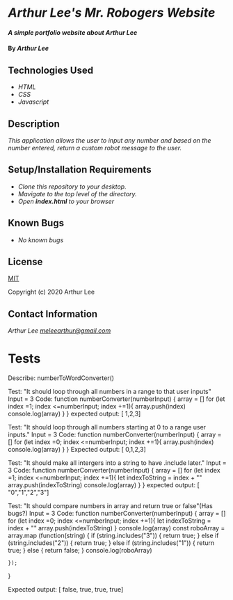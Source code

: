 # _Arthur Lee's Mr. Robogers Website_

#### _A simple portfolio website about Arthur Lee_

#### By _**Arthur Lee**_


## Technologies Used

* _HTML_
* _CSS_
* _Javascript_

## Description

_This application allows the user to input any number and based on the number entered, return a custom robot message to the user._

## Setup/Installation Requirements

* _Clone this repository to your desktop._
* _Mavigate to the top level of the directory._
* _Open **index.html** to your browser_


## Known Bugs

* _No known bugs_

## License

[MIT](https://en.wikipedia.org/wiki/MIT_License)
 
 Copyright (c) 2020 Arthur Lee

## Contact Information

_Arthur Lee [meleearthur@gmail.com](meleearthur@gmail.com)_

# Tests

Describe: numberToWordConverter()

Test: "It should loop through all numbers in a range to that user inputs"
Input = 3
Code: 
function numberConverter(numberInput) {
  array = []
  for (let index =1; index <=numberInput; index +=1){
    array.push(index)
    console.log(array)
  }
  }
expected output: [ 1,2,3]

Test: "It should loop through all numbers starting at 0 to a range user inputs."
Input = 3
Code:
function numberConverter(numberInput) {
  array = []
  for (let index =0; index <=numberInput; index +=1){
    array.push(index)
    console.log(array)
  }
  }
Expected output: [ 0,1,2,3]

Test: "It should make all intergers into a string to have .include later."
Input = 3
Code:
function numberConverter(numberInput) {
  array = []
  for (let index =1; index <=numberInput; index +=1){
    let indexToString = index + ""
    array.push(indexToString)
    console.log(array)
  }
  }
expected output: [ "0","1","2","3"]

Test: "It should compare numbers in array and return true or false"(Has bugs?)
Input = 3
Code: 
  function numberConverter(numberInput) {
  array = []
  for (let index =0; index <=numberInput; index +=1){
    let indexToString = index + ""
    array.push(indexToString)
    }
    console.log(array)
    const roboArray = array.map (function(string) {
      if  (string.includes("3")) {
        return true;
      } else if (string.includes("2")) {
        return true;
      } else if (string.includes("1")) {
        return true;
      } else {
        return false;
      }
      console.log(roboArray)

    });
}

Expected output: [ false, true, true, true]